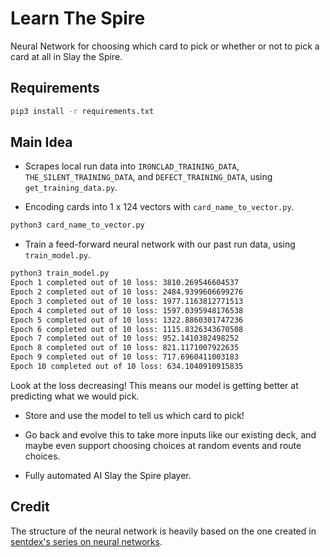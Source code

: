 # Learn The Spire

Neural Network for choosing which card to pick or whether or not to pick a card at all in Slay the Spire.

## Requirements

```bash
pip3 install -r requirements.txt
```

## Main Idea

- Scrapes local run data into `IRONCLAD_TRAINING_DATA`, `THE_SILENT_TRAINING_DATA`, and `DEFECT_TRAINING_DATA`, using `get_training_data.py`.

- Encoding cards into 1 x 124 vectors with `card_name_to_vector.py`.

```bash
python3 card_name_to_vector.py
```

- Train a feed-forward neural network with our past run data, using `train_model.py`.

```bash
python3 train_model.py
Epoch 1 completed out of 10 loss: 3810.269546604537
Epoch 2 completed out of 10 loss: 2484.9399606699276
Epoch 3 completed out of 10 loss: 1977.1163812771513
Epoch 4 completed out of 10 loss: 1597.0395948176538
Epoch 5 completed out of 10 loss: 1322.8860301747236
Epoch 6 completed out of 10 loss: 1115.8326343670508
Epoch 7 completed out of 10 loss: 952.1410382498252
Epoch 8 completed out of 10 loss: 821.1171007922635
Epoch 9 completed out of 10 loss: 717.6960411003183
Epoch 10 completed out of 10 loss: 634.1040910915835
```

Look at the loss decreasing! This means our model is getting better at predicting what we would pick.

- Store and use the model to tell us which card to pick!

- Go back and evolve this to take more inputs like our existing deck, and maybe even support choosing choices at random events and route choices.

- Fully automated AI Slay the Spire player.

## Credit

The structure of the neural network is heavily based on the one created in [sentdex's series on neural networks](https://www.youtube.com/watch?v=oYbVFhK_olY).
